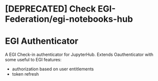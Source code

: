# [DEPRECATED] Check EGI-Federation/egi-notebooks-hub

# EGI Authenticator

A EGI Check-in authenticator for JupyterHub. Extends Oauthenticator with some
useful to EGI features: 

* authorization based on user entitlements 
* token refresh
